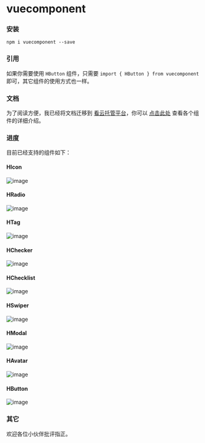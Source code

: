 # vuecomponent

### 安装
	
	npm i vuecomponent --save

### 引用

如果你需要使用 `HButton` 组件，只需要 `import { HButton } from vuecomponent` 即可，其它组件的使用方式也一样。

### 文档

为了阅读方便，我已经将文档迁移到 [看云托管平台](https://www.kancloud.cn)，你可以 [点击此处](https://www.kancloud.cn/hwaphon/h-vuecomponent/404358) 查看各个组件的详细介绍。

### 进度

目前已经支持的组件如下：

#### HIcon

![image](http://ojihaa8pb.bkt.clouddn.com/h-icon-basic.png)

#### HRadio

![image](http://ojihaa8pb.bkt.clouddn.com/h-radio-basic.jpg)

#### HTag

![image](http://ojihaa8pb.bkt.clouddn.com/h-tag-default.jpg)

#### HChecker

![image](http://ojihaa8pb.bkt.clouddn.com/h-checker-basic.jpg)

#### HChecklist

![image](http://ownp5gqo8.bkt.clouddn.com/h-checklist-basic.jpg)

#### HSwiper

![image](http://ojihaa8pb.bkt.clouddn.com/h-swiper.jpg)

#### HModal

![image](http://ojihaa8pb.bkt.clouddn.com/h-modal-basic.jpg)

#### HAvatar

![image](http://ojihaa8pb.bkt.clouddn.com/h-avatar.png)

#### HButton

![image](http://ojihaa8pb.bkt.clouddn.com/h-button.png)

### 其它

欢迎各位小伙伴批评指正。
